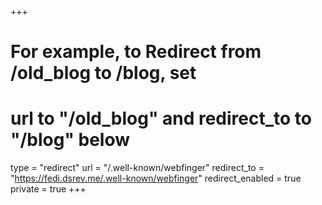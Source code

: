 +++
# For example, to Redirect from /old_blog to /blog, set 
# url to "/old_blog" and redirect_to to "/blog" below
type = "redirect"
url = "/.well-known/webfinger"
redirect_to = "https://fedi.dsrev.me/.well-known/webfinger"
redirect_enabled = true
private = true
+++